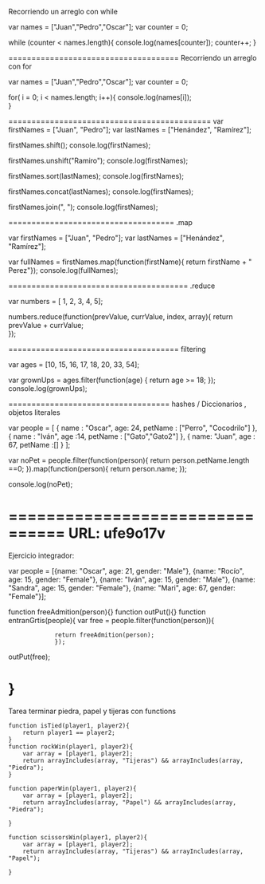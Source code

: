 Recorriendo un arreglo con while

var names = ["Juan","Pedro","Oscar"];
var counter = 0;

while (counter < names.length){
 console.log(names[counter]);
    counter++;
}

=====================================
Recorriendo un arreglo con for

var names = ["Juan","Pedro","Oscar"];
var counter = 0;

for( i = 0; i < names.length; i++){
    console.log(names[i]);  
}

============================================
var firstNames = ["Juan", "Pedro"];
var lastNames = ["Henández", "Ramírez"];

firstNames.shift();
console.log(firstNames);

firstNames.unshift("Ramiro");
console.log(firstNames);

firstNames.sort(lastNames);
console.log(firstNames);

firstNames.concat(lastNames);
console.log(firstNames);

firstNames.join(", ");
console.log(firstNames);

====================================
.map

var firstNames = ["Juan", "Pedro"];
var lastNames = ["Henández", "Ramírez"];

var fullNames = firstNames.map(function(firstName){ return firstName + " Perez"});
console.log(fullNames);

=======================================
.reduce

var numbers = [ 1, 2, 3, 4, 5];

numbers.reduce(function(prevValue, currValue, index, array){
 return prevValue + currValue;   
});

=====================================
filtering

var ages = [10, 15, 16, 17, 18, 20, 33, 54];

var grownUps = ages.filter(function(age) {
                           return age >= 18;
                           });
console.log(grownUps);

===================================
hashes / Diccionarios , objetos literales

var people = [
    {    name : "Oscar",
     age: 24,
     petName : ["Perro", "Cocodrilo"]
    },
    {
        name : "Iván",
        age :14,
        petName : ["Gato","Gato2"]
    },
    {
        name: "Juan",
        age : 67,
        petName :[]
    }
        ];

var noPet = people.filter(function(person){
return person.petName.length ==0;
}).map(function(person){
   return person.name; 
});
    

console.log(noPet);

================================
URL: ufe9o17v
===============================
Ejercicio integrador:

var people = [{name: "Oscar", age: 21, gender: "Male"}, 
              {name: "Rocío", age: 15, gender: "Female"},
              {name: "Iván", age: 15, gender: "Male"},
              {name: "Sandra", age: 15, gender: "Female"},
              {name: "Mari", age: 67, gender: "Female"}];

function freeAdmition(person){}
function outPut(){}
function entranGrtis(people){
    var free = people.filter(function(person)){
                 
                 return freeAdmition(person);
                 });

outPut(free);

}
==================================================
Tarea terminar piedra, papel y tijeras con functions

    
    function isTied(player1, player2){
        return player1 == player2;   
    }
    function rockWin(player1, player2){
        var array = [player1, player2];
        return arrayIncludes(array, "Tijeras") && arrayIncludes(array, "Piedra");
    }
    
    function paperWin(player1, player2){
        var array = [player1, player2];
        return arrayIncludes(array, "Papel") && arrayIncludes(array, "Piedra");
        
    }
    
    function scissorsWin(player1, player2){
        var array = [player1, player2];
        return arrayIncludes(array, "Tijeras") && arrayIncludes(array, "Papel");
        
    }
